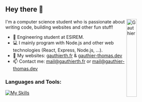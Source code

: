 ## Hey there 👋

<img width="25%" align="right" alt="Gauthier" src="https://gauthier-thomas.dev/img/GT2.svg" />

I'm a computer science student who is passionate about writing code, building websites and other fun stuff!

- 📖 Engineering student at ESIREM.
- 💻 I mainly program with Node.js and other web technologies (React, Express, Node.js, ...).
- 🔗 My websites: [gauthierth.fr](https://gauthierth.fr) & [gauthier-thomas.dev](https://gauthier-thomas.dev)
- 📫 Contact me: [mail@gauthierth.fr](mailto:mail@gauthierth.fr) or [mail@gauthier-thomas.dev](mailto:mail@gauthier-thomas.dev)

### Languages and Tools: 

[![My Skills](https://skillicons.dev/icons?i=nodejs,js,ts,react,html,css,tailwind,mysql,postgres,mongodb,linux,docker,git,vscode,vim)](https://skillicons.dev)
